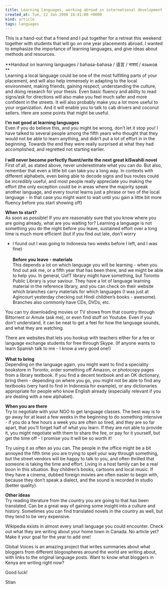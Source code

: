 ```yaml
---
title: Learning languages, working abroad in international development
created_at: Tue, 22 Jan 2008 18:41:00 +0000
kind: article
tags: languages
---
```


This is a hand-out that a friend and I put together for a retreat this
weekend together with students that will go on one year placements
abroad. I wanted to emphasize the importance of learning languages, and
give ideas about methods and resources.

**Handout on learning languages / bahasa-bahasa / 语言 / भाशाएं /
языкoв\
**\
 Learning a local language could be one of the most fulfilling parts of
your placement, and will also help immensely in adapting to the local
environment, making friends, gaining respect, understanding the culture,
and doing research for your thesis. Even basic fluency and ability to
read signs/ask for directions will also make you feel much safer and
more confident in the streets. It will also probably make you a lot more
useful to your organization. And it will enable you to talk to cab
drivers and coconut sellers. Here are some points that might be useful.

**I’m not good at learning languages**\
 Even if you do believe this, and you might be wrong, don’t let it stop
you! I have talked to several people among the fifth years who thought
that they would not be able to learn anything, and didn’t put a lot of
effort in in the beginning. Towards the end they were really surprised
at what they had accomplished, and regretted not starting earlier.\
 **\
 I will never become perfectly fluent/write the next great kiSwahili
novel**\
 First of all, as stated above, never underestimate what you can do. But
also, remember that even a little bit can take you a long way. In
contexts with different alphabets, even being able to decode signs and
bus routes could be incredibly useful, and most people really appreciate
you making the effort (the only exception could be in areas where the
majority speak another language, and every tourist learns just a phrase
or two of the local language - in that case you might want to wait until
you gain a little bit more fluency before you start showing off)

**When to start?**\
 As soon as possible! If you are reasonably sure that you know where you
are going already, what are you waiting for? Learning a language is not
something you do the night before you leave, sustained effort over a
long time is much more efficient (but if you find out late, don’t worry
- I found out I was going to Indonesia two weeks before I left, and I
was fine)\
 **\
 Before you leave - materials**\
 This depends a lot on which language you will be learning - when you
find out ask me, or a fifth year that has been there, and we might be
able to help you. In general, UofT library might have something, but
Toronto Public Library is your saviour. They have a lot of language
learning material in the reference library, and you can check on their
website which branches carry materials for which languages (I was just
at Agincourt yesterday checking out Hindi children’s books - awesome).
Branches also commonly have CDs, DVDs, etc.

You can try downloading movies or TV shows from that country through
Bittorrent or Amule (ask me), or even find stuff on Youtube. Even if you
don’t understand, it can be neat to get a feel for how the language
sounds, and what they are watching.

There are websites that lets you hookup with teachers either for a fee
or language exchange students for free through Skype. (If anyone wants
to learn Spanish talk to me - I know a very good one!)\
 **\
 What to bring**\
 Depending on the language again, you might want to find a speciality
bookstore in Toronto, order something off Amazon, or photocopy pages
from a library textbook. If you find a decent textbook and an OK
dictionary, bring them - depending on where you go, you might not be
able to find any textbooks (very hard to find in Indonesia for example),
or any dictionaries appropriate for people who know English already
(especially relevant if you are dealing with a new alphabet).

**When you are there**\
 Try to negotiate with your NGO to get language classes. The best way is
to go away for at least a few weeks in the beginning to do something
intensive - if you do a few hours a week you are often so tired, and
they are so far apart, that you’ll forget half of what you learn. If
they are not able to provide it, you might negotiate with them to share
the fee, or pay for it yourself, but get the time off - I promise you it
will be so worth it!

Try using it as often as you can. The people in the office might be a
bit annoyed the fifth time you are trying to spell your way through
something, but the street vendors will be happy to talk to you, and
often thrilled that someone is taking the time and effort. Living in a
host family can be a real boon in this situation. Buy children’s books,
cartoons and local music. If they have a cinema, dubbed foreign movies
are often easier to begin with, because they don’t speak a dialect, and
the sound is recorded in studio (better quality).

**Other ideas**\
 Try reading literature from the country you are going to that has been
translated. Can be a great way of gaining some insight into a culture
and history. Sometimes you can find translated novels in the country as
well, but they tend to be very expensive.

Wikipedia exists in almost every small language you could encounter.
Check out what they are writing about your home town in Canada. No
article yet? Make it your goal for the year to add one!

Global Voices is an amazing project that writes summaries about what
bloggers from different blogospheres around the world are writing about,
with links to the original language posts. Want to know what bloggers in
Kenya are writing right now?

Good luck!

Stian
